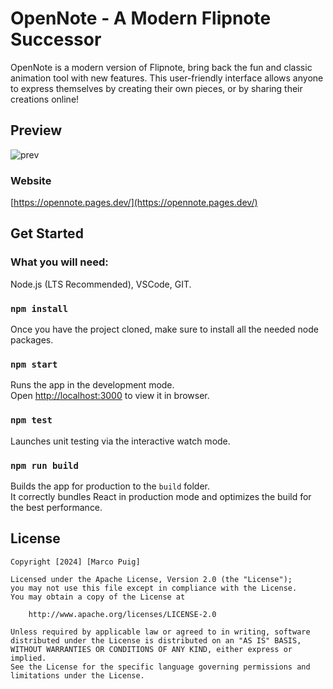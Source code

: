 # OpenNote - A Modern Flipnote Successor

OpenNote is a modern version of Flipnote, bring back the fun and classic animation tool with new features. This user-friendly interface allows anyone to express themselves by creating their own pieces, or by sharing their creations online!

## Preview
![prev](https://github.com/user-attachments/assets/34b9bf43-4a6e-42ee-a971-8eb977b22ff7)

### Website
[https://opennote.pages.dev/](https://opennote.pages.dev/)

## Get Started

### What you will need:
Node.js (LTS Recommended), VSCode, GIT.

### `npm install`
Once you have the project cloned, make sure to install all the needed node packages.

### `npm start`

Runs the app in the development mode.\
Open [http://localhost:3000](http://localhost:3000) to view it in browser.

### `npm test`

Launches unit testing via the interactive watch mode.

### `npm run build`

Builds the app for production to the `build` folder.\
It correctly bundles React in production mode and optimizes the build for the best performance.

## License

    Copyright [2024] [Marco Puig]

    Licensed under the Apache License, Version 2.0 (the "License");
    you may not use this file except in compliance with the License.
    You may obtain a copy of the License at

        http://www.apache.org/licenses/LICENSE-2.0

    Unless required by applicable law or agreed to in writing, software
    distributed under the License is distributed on an "AS IS" BASIS,
    WITHOUT WARRANTIES OR CONDITIONS OF ANY KIND, either express or implied.
    See the License for the specific language governing permissions and
    limitations under the License.
